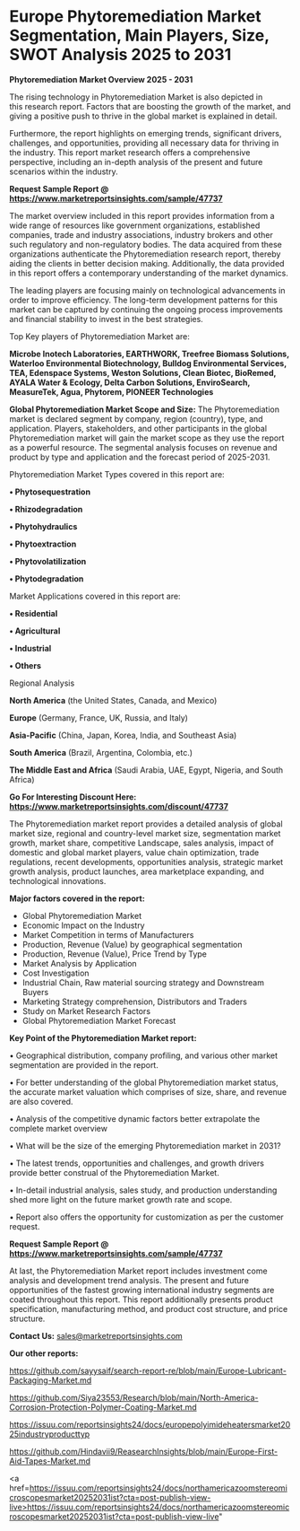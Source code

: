 # Europe Phytoremediation Market Segmentation, Main Players, Size, SWOT Analysis 2025 to 2031

<Strong> Phytoremediation Market Overview 2025 - 2031</strong>

The rising technology in Phytoremediation Market is also depicted in this research report. Factors that are boosting the growth of the market, and giving a positive push to thrive in the global market is explained in detail.

Furthermore, the report highlights on emerging trends, significant drivers, challenges, and opportunities, providing all necessary data for thriving in the industry. This report market research offers a comprehensive perspective, including an in-depth analysis of the present and future scenarios within the industry.

<strong>Request Sample Report @ <a href=https://www.marketreportsinsights.com/sample/47737>https://www.marketreportsinsights.com/sample/47737</a></strong>

The market overview included in this report provides information from a wide range of resources like government organizations, established companies, trade and industry associations, industry brokers and other such regulatory and non-regulatory bodies. The data acquired from these organizations authenticate the Phytoremediation research report, thereby aiding the clients in better decision making. Additionally, the data provided in this report offers a contemporary understanding of the market dynamics.

The leading players are focusing mainly on technological advancements in order to improve efficiency. The long-term development patterns for this market can be captured by continuing the ongoing process improvements and financial stability to invest in the best strategies.

Top Key players of Phytoremediation Market are:

<strong>Microbe Inotech Laboratories, EARTHWORK, Treefree Biomass Solutions, Waterloo Environmental Biotechnology, Bulldog Environmental Services, TEA, Edenspace Systems, Weston Solutions, Clean Biotec, BioRemed, AYALA Water & Ecology, Delta Carbon Solutions, EnviroSearch, MeasureTek, Agua, Phytorem, PIONEER Technologies</strong>

<strong><b>Global Phytoremediation Market Scope and Size:</b></strong>
The Phytoremediation market is declared segment by company, region (country), type, and application. Players, stakeholders, and other participants in the global Phytoremediation market will gain the market scope as they use the report as a powerful resource. The segmental analysis focuses on revenue and product by type and application and the forecast period of 2025-2031.

Phytoremediation Market Types covered in this report are:

<strong>•  Phytosequestration

•  Rhizodegradation

•  Phytohydraulics

•  Phytoextraction

•  Phytovolatilization

•  Phytodegradation</strong>

Market Applications covered in this report are:

<strong>•  Residential

•  Agricultural

•  Industrial

•  Others</strong> 

Regional Analysis

<strong>North America</strong> (the United States, Canada, and Mexico)

<strong>Europe</strong> (Germany, France, UK, Russia, and Italy)

<strong>Asia-Pacific</strong> (China, Japan, Korea, India, and Southeast Asia)

<strong>South America</strong> (Brazil, Argentina, Colombia, etc.)

<strong>The Middle East and Africa</strong> (Saudi Arabia, UAE, Egypt, Nigeria, and South Africa)

<strong>Go For Interesting Discount Here: <a href=https://www.marketreportsinsights.com/discount/47737>https://www.marketreportsinsights.com/discount/47737</a></strong>

The Phytoremediation market report provides a detailed analysis of global market size, regional and country-level market size, segmentation market growth, market share, competitive Landscape, sales analysis, impact of domestic and global market players, value chain optimization, trade regulations, recent developments, opportunities analysis, strategic market growth analysis, product launches, area marketplace expanding, and technological innovations.

<strong><b>Major factors covered in the report:</b></strong>
<ul>
  <li>Global Phytoremediation Market </li>
  <li>Economic Impact on the Industry</li>
  <li>Market Competition in terms of Manufacturers</li>
  <li>Production, Revenue (Value) by geographical segmentation</li>
  <li>Production, Revenue (Value), Price Trend by Type</li>
  <li>Market Analysis by Application</li>
  <li>Cost Investigation</li>
  <li>Industrial Chain, Raw material sourcing strategy and Downstream Buyers</li>
  <li>Marketing Strategy comprehension, Distributors and Traders</li>
  <li>Study on Market Research Factors</li>
  <li>Global Phytoremediation Market Forecast</li>
</ul>

<strong><b>Key Point of the Phytoremediation Market report:</b></strong>

• Geographical distribution, company profiling, and various other market segmentation are provided in the report.

• For better understanding of the global Phytoremediation market status, the accurate market valuation which comprises of size, share, and revenue are also covered.

• Analysis of the competitive dynamic factors better extrapolate the complete market overview

• What will be the size of the emerging Phytoremediation market in 2031?

• The latest trends, opportunities and challenges, and growth drivers provide better construal of the Phytoremediation Market.

• In-detail industrial analysis, sales study, and production understanding shed more light on the future market growth rate and scope.

• Report also offers the opportunity for customization as per the customer request.

<strong>Request Sample Report @ <a href=https://www.marketreportsinsights.com/sample/47737>https://www.marketreportsinsights.com/sample/47737</a></strong>

At last, the Phytoremediation Market report includes investment come analysis and development trend analysis. The present and future opportunities of the fastest growing international industry segments are coated throughout this report. This report additionally presents product specification, manufacturing method, and product cost structure, and price structure.

<strong>Contact Us:</strong>
sales@marketreportsinsights.com

<strong>Our other reports:</strong>

<a href=https://github.com/sayysaif/search-report-re/blob/main/Europe-Lubricant-Packaging-Market.md>https://github.com/sayysaif/search-report-re/blob/main/Europe-Lubricant-Packaging-Market.md</a>

<a href=https://github.com/Siya23553/Research/blob/main/North-America-Corrosion-Protection-Polymer-Coating-Market.md>https://github.com/Siya23553/Research/blob/main/North-America-Corrosion-Protection-Polymer-Coating-Market.md</a>

<a href=https://issuu.com/reportsinsights24/docs/europepolyimideheatersmarket2025industryproducttyp>https://issuu.com/reportsinsights24/docs/europepolyimideheatersmarket2025industryproducttyp</a>

<a href=https://github.com/Hindavii9/ReasearchInsights/blob/main/Europe-First-Aid-Tapes-Market.md>https://github.com/Hindavii9/ReasearchInsights/blob/main/Europe-First-Aid-Tapes-Market.md</a>

<a href=https://issuu.com/reportsinsights24/docs/northamericazoomstereomicroscopesmarket20252031ist?cta=post-publish-view-live>https://issuu.com/reportsinsights24/docs/northamericazoomstereomicroscopesmarket20252031ist?cta=post-publish-view-live</a>"
